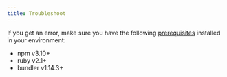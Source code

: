 ```yaml
---
title: Troubleshoot
---
```


If you get an error, make sure you have the following [prerequisites](/prerequisites/) installed in your environment:
- npm v3.10+
- ruby v2.1+
- bundler v1.14.3+